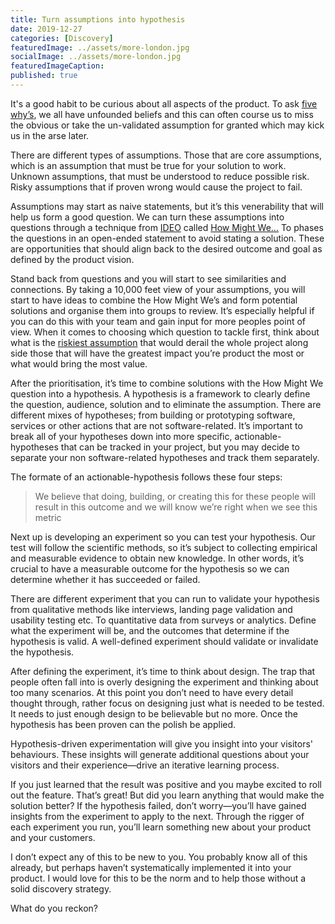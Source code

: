 ```yaml
---
title: Turn assumptions into hypothesis
date: 2019-12-27
categories: [Discovery]
featuredImage: ../assets/more-london.jpg
socialImage: ../assets/more-london.jpg
featuredImageCaption: 
published: true
---
```



It's a good habit to be curious about all aspects of the product. To ask [five why’s](https://en.wikipedia.org/wiki/Five_whys), we all have unfounded beliefs and this can often course us to miss the obvious or take the un-validated assumption for granted which may kick us in the arse later. 

There are different types of assumptions. Those that are core assumptions, which is an assumption that must be true for your solution to work. Unknown assumptions, that must be understood to reduce possible risk. Risky assumptions that if proven wrong would cause the project to fail. 

Assumptions may start as naive statements, but it’s this venerability that will help us form a good question. We can turn these assumptions into questions through a technique from [IDEO](https://www.ideo.com/) called [How Might We…](https://www.designkit.org/methods/3) To phases the questions in an open-ended statement to avoid stating a solution. These are opportunities that should align back to the desired outcome and goal as defined by the product vision. 

Stand back from questions and you will start to see similarities and connections. By taking a 10,000 feet view of your assumptions, you will start to have ideas to combine the How Might We’s and form potential solutions and organise them into groups to review. It’s especially helpful if you can do this with your team and gain input for more peoples point of view. When it comes to choosing which question to tackle first, think about what is the [riskiest assumption](https://clutch.co/app-developers/resources/what-is-riskiest-assumption-test) that would derail the whole project along side those that will have the greatest impact you’re product the most or what would bring the most value. 

After the prioritisation, it’s time to combine solutions with the How Might We question into a hypothesis. A hypothesis is a framework to clearly define the question, audience, solution and to eliminate the assumption. There are different mixes of hypotheses; from building or prototyping software, services or other actions that are not software-related. It’s important to break all of your hypotheses down into more specific, actionable-hypotheses that can be tracked in your project, but you may decide to separate your non software-related hypotheses and track them separately.

The formate of an actionable-hypothesis follows these four steps:

> We believe that doing, building, or creating this for these people will result in this outcome and we will know we’re right when we see this metric

Next up is developing an experiment so you can test your hypothesis. Our test will follow the scientific methods, so it’s subject to collecting empirical and measurable evidence to obtain new knowledge. In other words, it’s crucial to have a measurable outcome for the hypothesis so we can determine whether it has succeeded or failed.

There are different experiment that you can run to validate your hypothesis from qualitative methods like interviews, landing page validation and usability testing etc. To quantitative data from surveys or analytics. Define what the experiment will be, and the outcomes that determine if the hypothesis is valid. A well-defined experiment should validate or invalidate the hypothesis.

After defining the experiment, it’s time to think about design. The trap that people often fall into is overly designing the experiment and thinking about too many scenarios. At this point you don’t need to have every detail thought through, rather focus on designing just what is needed to be tested. It needs to just enough design to be believable but no more. Once the hypothesis has been proven can the polish be applied. 

Hypothesis-driven experimentation will give you insight into your visitors' behaviours. These insights will generate additional questions about your visitors and their experience—drive an iterative learning process.

If you just learned that the result was positive and you maybe excited to roll out the feature. That’s great! But did you learn anything that would make the solution better? If the hypothesis failed, don’t worry—you’ll have gained insights from the experiment to apply to the next. Through the rigger of each experiment you run, you’ll learn something new about your product and your customers. 

I don’t expect any of this to be new to you. You probably know all of this already, but perhaps haven’t systematically implemented it into your product. I would love for this to be the norm and to help those without a solid discovery strategy.

What do you reckon?